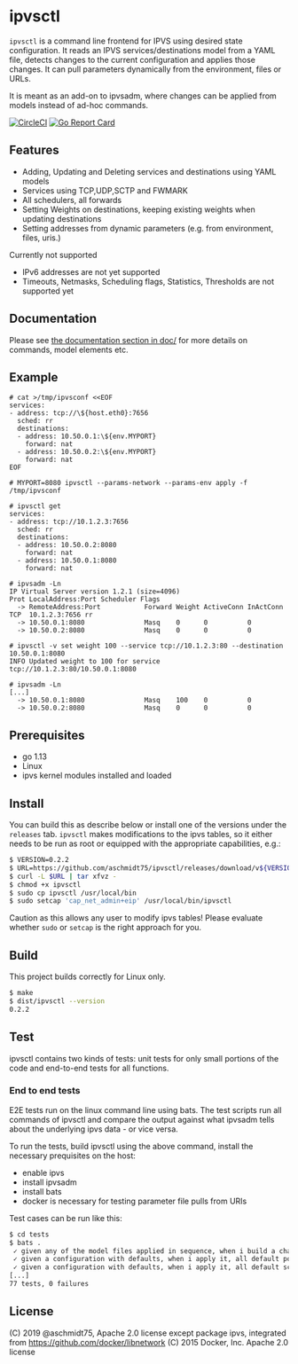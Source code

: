 # ipvsctl

`ipvsctl` is a command line frontend for IPVS using desired state configuration. It reads an IPVS services/destinations model from a YAML file, detects changes to the current configuration and applies those changes. It can pull parameters dynamically from the environment, files or URLs.

It is meant as an add-on to ipvsadm, where changes can be applied from models instead of ad-hoc commands.

[![CircleCI](https://circleci.com/gh/aschmidt75/ipvsctl/tree/master.svg?style=svg)](https://circleci.com/gh/aschmidt75/ipvsctl/tree/master)
[![Go Report Card](https://goreportcard.com/badge/github.com/aschmidt75/ipvsctl)](https://goreportcard.com/report/github.com/aschmidt75/ipvsctl)

## Features

* Adding, Updating and Deleting services and destinations using YAML models
* Services using TCP,UDP,SCTP and FWMARK
* All schedulers, all forwards
* Setting Weights on destinations, keeping existing weights when updating destinations
* Setting addresses from dynamic parameters (e.g. from environment, files, uris.)

Currently not supported

* IPv6 addresses are not yet supported
* Timeouts, Netmasks, Scheduling flags, Statistics, Thresholds are not supported yet

## Documentation

Please see [the documentation section in doc/](doc/) for more details on commands, model elements etc. 

## Example

```
# cat >/tmp/ipvsconf <<EOF
services:
- address: tcp://\${host.eth0}:7656
  sched: rr
  destinations:
  - address: 10.50.0.1:\${env.MYPORT}
    forward: nat
  - address: 10.50.0.2:\${env.MYPORT}
    forward: nat
EOF

# MYPORT=8080 ipvsctl --params-network --params-env apply -f /tmp/ipvsconf

# ipvsctl get
services:
- address: tcp://10.1.2.3:7656
  sched: rr
  destinations:
  - address: 10.50.0.2:8080
    forward: nat
  - address: 10.50.0.1:8080
    forward: nat

# ipvsadm -Ln
IP Virtual Server version 1.2.1 (size=4096)
Prot LocalAddress:Port Scheduler Flags
  -> RemoteAddress:Port           Forward Weight ActiveConn InActConn
TCP  10.1.2.3:7656 rr
  -> 10.50.0.1:8080               Masq    0      0          0
  -> 10.50.0.2:8080               Masq    0      0          0    

# ipvsctl -v set weight 100 --service tcp://10.1.2.3:80 --destination 10.50.0.1:8080
INFO Updated weight to 100 for service tcp://10.1.2.3:80/10.50.0.1:8080

# ipvsadm -Ln
[...]
  -> 10.50.0.1:8080               Masq    100    0          0
  -> 10.50.0.2:8080               Masq    0      0          0
```

## Prerequisites

* go 1.13
* Linux
* ipvs kernel modules installed and loaded

## Install

You can build this as describe below or install one of the versions under the `releases` tab.
`ipvsctl` makes modifications to the ipvs tables, so it either needs to be run as root or equipped
with the appropriate capabilities, e.g.:

```bash
$ VERSION=0.2.2
$ URL=https://github.com/aschmidt75/ipvsctl/releases/download/v${VERSION}/ipvsctl_${VERSION}_$(uname -s)_$(uname -m).tar.gz
$ curl -L $URL | tar xfvz -
$ chmod +x ipvsctl
$ sudo cp ipvsctl /usr/local/bin
$ sudo setcap 'cap_net_admin+eip' /usr/local/bin/ipvsctl 
```

Caution as this allows any user to modify ipvs tables! Please evaluate whether `sudo` or `setcap` is the right approach for you.

## Build

This project builds correctly for Linux only.

```bash
$ make
$ dist/ipvsctl --version
0.2.2
```

## Test

ipvsctl contains two kinds of tests: unit tests for only small portions of the code and
end-to-end tests for all functions.

### End to end tests

E2E tests run on the linux command line using bats. The test scripts run all commands of
ipvsctl and compare the output against what ipvsadm tells about the underlying ipvs data - or vice versa.

To run the tests, build ipvsctl using the above command, install the necessary prequisites on the host:

* enable ipvs
* install ipvsadm
* install bats
* docker is necessary for testing parameter file pulls from URIs

Test cases can be run like this:

```bash
$ cd tests
$ bats .
 ✓ given any of the model files applied in sequence, when i build a changeset for the same model, it must always be empty
 ✓ given a configuration with defaults, when i apply it, all default port values must have been set correctly.
 ✓ given a configuration with defaults, when i apply it, all default scheduler values must have been set correctly.
[...]
77 tests, 0 failures
```

## License

(C) 2019 @aschmidt75, Apache 2.0 license
except package ipvs, integrated from https://github.com/docker/libnetwork (C) 2015 Docker, Inc. Apache 2.0 license
